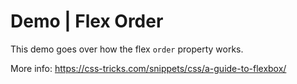 # Demo | Flex Order

This demo goes over how the flex `order` property works. 

More info: https://css-tricks.com/snippets/css/a-guide-to-flexbox/
